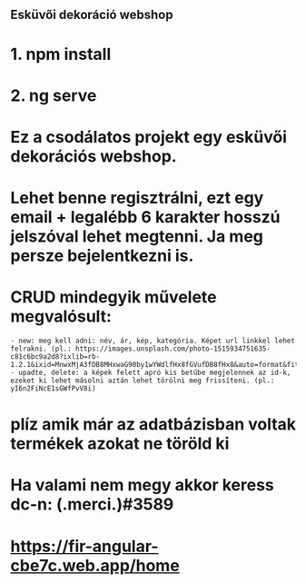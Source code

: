 ## Esküvői dekoráció webshop

# 1. npm install
# 2. ng serve

# Ez a csodálatos projekt egy esküvői dekorációs webshop. 
# Lehet benne regisztrálni, ezt egy email + legalébb 6 karakter hosszú jelszóval lehet megtenni. Ja meg persze bejelentkezni is.
# CRUD mindegyik művelete megvalósult:
    - new: meg kell adni: név, ár, kép, kategória. Képet url linkkel lehet felrakni. (pl.: https://images.unsplash.com/photo-1515934751635-c81c6bc9a2d8?ixlib=rb-1.2.1&ixid=MnwxMjA3fDB8MHxwaG90by1wYWdlfHx8fGVufDB8fHx8&auto=format&fit=crop&w=1170&q=80)
    - upadte, delete: a képek felett apró kis betűbe megjelennek az id-k, ezeket ki lehet másolni aztán lehet törölni meg frissíteni. (pl.: yI6n2FiNcE1sGWfPvV8i)
# plíz amik már az adatbázisban voltak termékek azokat ne töröld ki
# Ha valami nem megy akkor keress dc-n: (.merci.)#3589

# https://fir-angular-cbe7c.web.app/home

